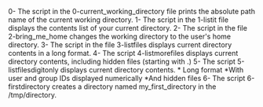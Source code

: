 0- The script in the 0-current_working_directory file prints the absolute path name of the current working directory.
1- The script in the 1-listit file displays the contents list of your current directory.
2- The script in the file 2-bring_me_home changes the working directory to the user's home directory.
3- The script in the file 3-listfiles displays current directory contents in a long format.
4- The script 4-listmorefiles displays current directory contents, including hidden files (starting with .)
5- The script 5-listfilesdigitonly displays current directory contents.
	* Long format
	*With user and group IDs displayed numerically
	*And hidden files
6- The script 6-firstdirectory creates a directory named my_first_directory in the /tmp/directory.
